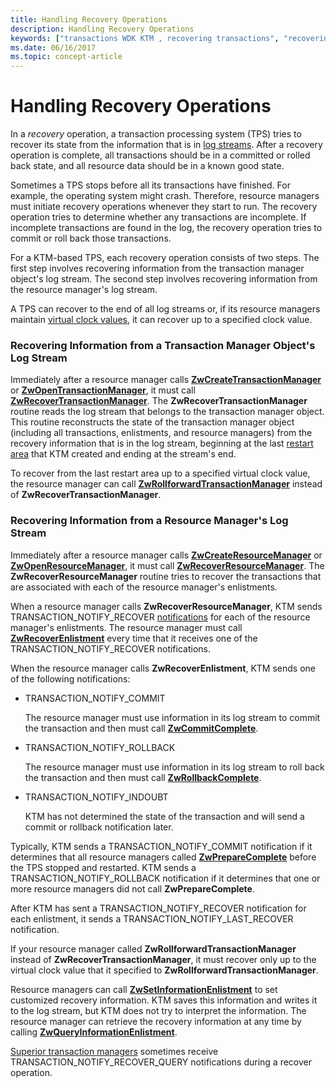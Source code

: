 ```yaml
---
title: Handling Recovery Operations
description: Handling Recovery Operations
keywords: ["transactions WDK KTM , recovering transactions", "recovering transactions WDK KTM", "transaction processing systems WDK KTM , recovering transactions", "TPS WDK KTM , recovering transactions", "log streams WDK KTM , recovering transactions", "virtual clock values WDK KTM , recovering transactions"]
ms.date: 06/16/2017
ms.topic: concept-article
---
```


# Handling Recovery Operations


In a *recovery* operation, a transaction processing system (TPS) tries to recover its state from the information that is in [log streams](using-log-streams-with-ktm.md). After a recovery operation is complete, all transactions should be in a committed or rolled back state, and all resource data should be in a known good state.

Sometimes a TPS stops before all its transactions have finished. For example, the operating system might crash. Therefore, resource managers must initiate recovery operations whenever they start to run. The recovery operation tries to determine whether any transactions are incomplete. If incomplete transactions are found in the log, the recovery operation tries to commit or roll back those transactions.

For a KTM-based TPS, each recovery operation consists of two steps. The first step involves recovering information from the transaction manager object's log stream. The second step involves recovering information from the resource manager's log stream.

A TPS can recover to the end of all log streams or, if its resource managers maintain [virtual clock values](using-virtual-clock-values.md), it can recover up to a specified clock value.

### Recovering Information from a Transaction Manager Object's Log Stream

Immediately after a resource manager calls [**ZwCreateTransactionManager**](/windows-hardware/drivers/ddi/wdm/nf-wdm-ntcreatetransactionmanager) or [**ZwOpenTransactionManager**](/windows-hardware/drivers/ddi/wdm/nf-wdm-ntopentransactionmanager), it must call [**ZwRecoverTransactionManager**](/windows-hardware/drivers/ddi/wdm/nf-wdm-ntrecovertransactionmanager). The **ZwRecoverTransactionManager** routine reads the log stream that belongs to the transaction manager object. This routine reconstructs the state of the transaction manager object (including all transactions, enlistments, and resource managers) from the recovery information that is in the log stream, beginning at the last [restart area](reading-restart-records-from-a-clfs-stream.md) that KTM created and ending at the stream's end.

To recover from the last restart area up to a specified virtual clock value, the resource manager can call [**ZwRollforwardTransactionManager**](/windows-hardware/drivers/ddi/wdm/nf-wdm-ntrollforwardtransactionmanager) instead of **ZwRecoverTransactionManager**.

### Recovering Information from a Resource Manager's Log Stream

Immediately after a resource manager calls [**ZwCreateResourceManager**](/windows-hardware/drivers/ddi/wdm/nf-wdm-ntcreateresourcemanager) or [**ZwOpenResourceManager**](/windows-hardware/drivers/ddi/wdm/nf-wdm-ntopenresourcemanager), it must call [**ZwRecoverResourceManager**](/windows-hardware/drivers/ddi/wdm/nf-wdm-ntrecoverresourcemanager). The **ZwRecoverResourceManager** routine tries to recover the transactions that are associated with each of the resource manager's enlistments.

When a resource manager calls **ZwRecoverResourceManager**, KTM sends TRANSACTION\_NOTIFY\_RECOVER [notifications](transaction-notifications.md) for each of the resource manager's enlistments. The resource manager must call [**ZwRecoverEnlistment**](/windows-hardware/drivers/ddi/wdm/nf-wdm-ntrecoverenlistment) every time that it receives one of the TRANSACTION\_NOTIFY\_RECOVER notifications.

When the resource manager calls **ZwRecoverEnlistment**, KTM sends one of the following notifications:

-   TRANSACTION\_NOTIFY\_COMMIT

    The resource manager must use information in its log stream to commit the transaction and then must call [**ZwCommitComplete**](/windows-hardware/drivers/ddi/wdm/nf-wdm-ntcommitcomplete).

-   TRANSACTION\_NOTIFY\_ROLLBACK

    The resource manager must use information in its log stream to roll back the transaction and then must call [**ZwRollbackComplete**](/windows-hardware/drivers/ddi/wdm/nf-wdm-ntrollbackcomplete).

-   TRANSACTION\_NOTIFY\_INDOUBT

    KTM has not determined the state of the transaction and will send a commit or rollback notification later.

Typically, KTM sends a TRANSACTION\_NOTIFY\_COMMIT notification if it determines that all resource managers called [**ZwPrepareComplete**](/windows-hardware/drivers/ddi/wdm/nf-wdm-ntpreparecomplete) before the TPS stopped and restarted. KTM sends a TRANSACTION\_NOTIFY\_ROLLBACK notification if it determines that one or more resource managers did not call **ZwPrepareComplete**.

After KTM has sent a TRANSACTION\_NOTIFY\_RECOVER notification for each enlistment, it sends a TRANSACTION\_NOTIFY\_LAST\_RECOVER notification.

If your resource manager called **ZwRollforwardTransactionManager** instead of **ZwRecoverTransactionManager**, it must recover only up to the virtual clock value that it specified to **ZwRollforwardTransactionManager**.

Resource managers can call [**ZwSetInformationEnlistment**](/windows-hardware/drivers/ddi/wdm/nf-wdm-ntsetinformationenlistment) to set customized recovery information. KTM saves this information and writes it to the log stream, but KTM does not try to interpret the information. The resource manager can retrieve the recovery information at any time by calling [**ZwQueryInformationEnlistment**](/windows-hardware/drivers/ddi/wdm/nf-wdm-ntqueryinformationenlistment).

[Superior transaction managers](creating-a-superior-transaction-manager.md) sometimes receive TRANSACTION\_NOTIFY\_RECOVER\_QUERY notifications during a recover operation.

 

